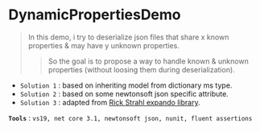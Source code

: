 # DynamicPropertiesDemo

>In this demo, i try to deserialize json files that share x known properties & may have y unknown properties.
>>So the goal is to propose a way to handle known & unknown properties (without loosing them during deserialization).

- `Solution 1` : based on inheriting model from dictionary ms type.
- `Solution 2` : based on some newtonsoft json specific attribute.
- `Solution 3` : adapted from [Rick Strahl expando library](https://github.com/RickStrahl/Expando).

**`Tools`** : `vs19, net core 3.1, newtonsoft json, nunit, fluent assertions`
